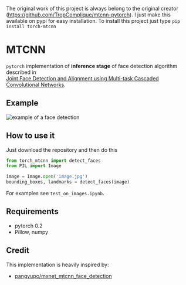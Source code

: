 The original work of this project is always belong to the original creator (https://github.com/TropComplique/mtcnn-pytorch). I just make this available on pypi for easy installation. To install this project just type `pip install torch-mtcnn`

# MTCNN

`pytorch` implementation of **inference stage** of face detection algorithm described in  
[Joint Face Detection and Alignment using Multi-task Cascaded Convolutional Networks](https://arxiv.org/abs/1604.02878).

## Example
![example of a face detection](https://github.com/TropComplique/mtcnn-pytorch/blob/master/images/example.png)

## How to use it
Just download the repository and then do this
```python
from torch_mtcnn import detect_faces
from PIL import Image

image = Image.open('image.jpg')
bounding_boxes, landmarks = detect_faces(image)
```
For examples see `test_on_images.ipynb`.

## Requirements
* pytorch 0.2
* Pillow, numpy

## Credit
This implementation is heavily inspired by:
* [pangyupo/mxnet_mtcnn_face_detection](https://github.com/pangyupo/mxnet_mtcnn_face_detection)  
